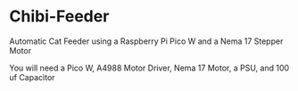 # Chibi-Feeder
Automatic Cat Feeder using a Raspberry Pi Pico W and a Nema 17 Stepper Motor

You will need a Pico W, A4988 Motor Driver, Nema 17 Motor, a PSU, and 100 uf Capacitor
